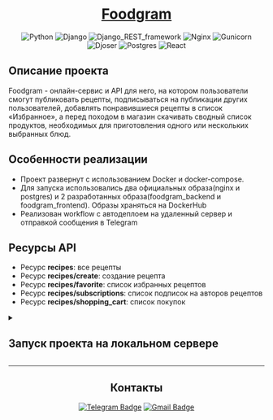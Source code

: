 <div align=center>
  
# [Foodgram](https://foodgram-top.sytes.net/)

![Python](https://img.shields.io/badge/Python-3.9.10-blue)
![Django](https://img.shields.io/badge/Django-3.2.3-blue)
![Django_REST_framework](https://img.shields.io/badge/Django_REST_framework-3.14.0-blue)
![Nginx](https://img.shields.io/badge/Nginx-1.18.0-blue)
![Gunicorn](https://img.shields.io/badge/Gunicorn-20.1.0-blue)
![Djoser](https://img.shields.io/badge/Djoser-2.2.0-blue)
![Postgres](https://img.shields.io/badge/Postgres-13.10-blue)
![React](https://img.shields.io/badge/React-blue)
</div>


## Описание проекта

Foodgram - онлайн-сервис и API для него, на котором пользователи смогут публиковать рецепты, подписываться на публикации других пользователей, добавлять понравившиеся рецепты в список «Избранное», а перед походом в магазин скачивать сводный список продуктов, необходимых для приготовления одного или нескольких выбранных блюд.

## Особенности реализации
* Проект развернут с использованием Docker и docker-compose.
* Для запуска использовались два официальных образа(nginx и postgres) и 2 разработанных образа(foodgram_backend и foodgram_frontend). Образы храняться на DockerHub
* Реализован workflow c автодеплоем на удаленный сервер и отправкой сообщения в Telegram

## Ресурсы API

* Ресурс **recipes**: все рецепты
* Ресурс **recipes/create**: создание рецепта
* Ресурс **recipes/favorite**: список избранных рецептов
* Ресурс **recipes/subscriptions**: список подписок на авторов рецептов
* Ресурс **recipes/shopping_cart**: список покупок


<details>
  <summary>
    <h2>Запуск проекта на локальном сервере</h2>
  </summary>

> Для MacOs и Linux вместо python использовать python3

1. Клонировать репозиторий.
   ```
       $ git@github.com:aleksandrkomyagin/foodgram-project-react.git
   ```
2. Создать и активировать виртуальное окружение.
   ```
       $ cd backend
       $ python -m venv venv
   ```
   Для Windows:
   ```
       $ source venv/Scripts/activate
   ```
   Для MacOs/Linux:
   ```
       $ source venv/bin/activate
   ```
2. Запустить docker-compose из дирректории infra.Перед запуском в корне проекта создать файл .env, по шаблону(в корне проекта файл .env.example).
    ```
        $ docker-compose up --build
    ```
3. Создать миграции, собрать статику и загрузить список ингредиентов в базу.
    ```
        $ docker-compose exec backend python manage.py migrate
        $ docker-compose exec backend python manage.py collectstatic
        $ docker-compose exec backend python manage.py load_data
    ```
4. Создать суперпользователя и через админ панель создать хотя бы 1 тег.
    ```
        $ docker-compose exec backend python manage.py createsuperuser
    ```
После выполнения вышеперечисленных инструкций бэкенд проекта будет доступен по адресу http://127.0.0.1:8080/
Документация проекта доступна по адресу http://127.0.0.1:8080/api/docs/

</details>

---

<div align=center>

## Контакты

[![Telegram Badge](https://img.shields.io/badge/-aleksandrkomyagin8-blue?style=social&logo=telegram&link=https://t.me/aleksandrkomyagin8)](https://t.me/aleksandrkomyagin8) [![Gmail Badge](https://img.shields.io/badge/-aleksandrkomyagin8@gmail.com-c14438?style=flat&logo=Gmail&logoColor=white&link=mailto:aleksandrkomyagin8@gmail.com)](mailto:aleksandrkomyagin8@gmail.com)

</div>
